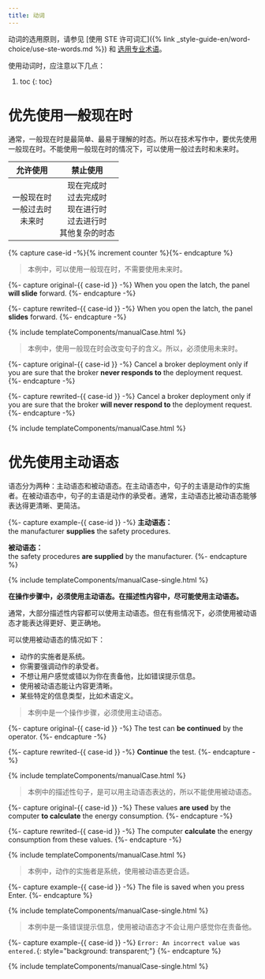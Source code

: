 ```yaml
---
title: 动词
---
```


动词的选用原则，请参见 [使用 STE 许可词汇]({% link _style-guide-en/word-choice/use-ste-words.md %}) 和 [选用专业术语](../word-choice/select-technical-terms.md)。

使用动词时，应注意以下几点：

1. toc
{: toc}

# 优先使用一般现在时

通常，一般现在时是最简单、最易于理解的时态。所以在技术写作中，要优先使用一般现在时。不能使用一般现在时的情况下，可以使用一般过去时和未来时。

|  允许使用  |  禁止使用  |
|:---:|:---:|
|  一般现在时<br />一般过去时<br />未来时  |  现在完成时<br />过去完成时<br />现在进行时<br />过去进行时<br />其他复杂的时态  |

{% capture case-id -%}{% increment counter %}{%- endcapture %}

> 本例中，可以使用一般现在时，不需要使用未来时。

{%- capture original-{{ case-id }} -%}
When you open the latch, the panel **will slide** forward.
{%- endcapture -%}

{%- capture rewrited-{{ case-id }} -%}
When you open the latch, the panel **slides** forward.
{%- endcapture -%}

{% include templateComponents/manualCase.html %}

> 本例中，使用一般现在时会改变句子的含义。所以，必须使用未来时。

{%- capture original-{{ case-id }} -%}
Cancel a broker deployment only if you are sure that the broker **never responds to** the deployment request.
{%- endcapture -%}

{%- capture rewrited-{{ case-id }} -%}
Cancel a broker deployment only if you are sure that the broker **will never respond to** the deployment request.
{%- endcapture -%}

{% include templateComponents/manualCase.html %}

# 优先使用主动语态

语态分为两种：主动语态和被动语态。在主动语态中，句子的主语是动作的实施者。在被动语态中，句子的主语是动作的承受者。通常，主动语态比被动语态能够表达得更清晰、更简洁。

{%- capture example-{{ case-id }} -%}
**主动语态：**  
the manufacturer **supplies** the safety procedures.

**被动语态：**  
the safety procedures **are supplied** by the manufacturer.
{%- endcapture %}

{% include templateComponents/manualCase-single.html %}

**在操作步骤中，必须使用主动语态。在描述性内容中，尽可能使用主动语态。**

通常，大部分描述性内容都可以使用主动语态。但在有些情况下，必须使用被动语态才能表达得更好、更正确地。

可以使用被动语态的情况如下：

- 动作的实施者是系统。
- 你需要强调动作的承受者。
- 不想让用户感觉或错以为你在责备他，比如错误提示信息。
- 使用被动语态能让内容更清晰。
- 某些特定的信息类型，比如术语定义。

> 本例中是一个操作步骤，必须使用主动语态。

{%- capture original-{{ case-id }} -%}
The test can **be continued** by the operator.
{%- endcapture -%}

{%- capture rewrited-{{ case-id }} -%}
**Continue** the test.
{%- endcapture -%}

{% include templateComponents/manualCase.html %}

> 本例中的描述性句子，是可以用主动语态表达的，所以不能使用被动语态。

{%- capture original-{{ case-id }} -%}
These values **are used** by the computer **to calculate** the energy consumption.
{%- endcapture -%}

{%- capture rewrited-{{ case-id }} -%}
The computer **calculate** the energy consumption from these values.
{%- endcapture -%}

{% include templateComponents/manualCase.html %}

> 本例中，动作的实施者是系统，使用被动语态更合适。

{%- capture example-{{ case-id }} -%}
The file is saved when you press Enter.
{%- endcapture %}

{% include templateComponents/manualCase-single.html %}

> 本例中是一条错误提示信息，使用被动语态才不会让用户感觉你在责备他。

{%- capture example-{{ case-id }} -%}
`Error: An incorrect value was entered.`{: style="background: transparent;"}
{%- endcapture %}

{% include templateComponents/manualCase-single.html %}
